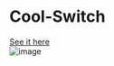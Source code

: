 # Cool-Switch

<a href="https://coolswitch.netlify.app" target="_blank" rel="norrefer">See it here</a><br />
![image](https://user-images.githubusercontent.com/65428910/235279273-c96bac55-e882-458d-bb69-5574d322062d.png)
